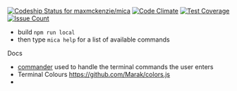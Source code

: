 [ ![Codeship Status for maxmckenzie/mica](https://codeship.com/projects/82004030-9859-0133-2c5d-3e3b216d16ca/status?branch=master)](https://codeship.com/projects/126071)
[![Code Climate](https://codeclimate.com/github/maxmckenzie/mica/badges/gpa.svg)](https://codeclimate.com/github/maxmckenzie/mica)
[![Test Coverage](https://codeclimate.com/github/maxmckenzie/mica/badges/coverage.svg)](https://codeclimate.com/github/maxmckenzie/mica/coverage)
[![Issue Count](https://codeclimate.com/github/maxmckenzie/mica/badges/issue_count.svg)](https://codeclimate.com/github/maxmckenzie/mica)

- build `npm run local`
- then type `mica help` for a list of available commands

Docs
- [commander](http://tj.github.io/commander.js/) used to handle the terminal commands the user enters
- Terminal Colours https://github.com/Marak/colors.js
- 
